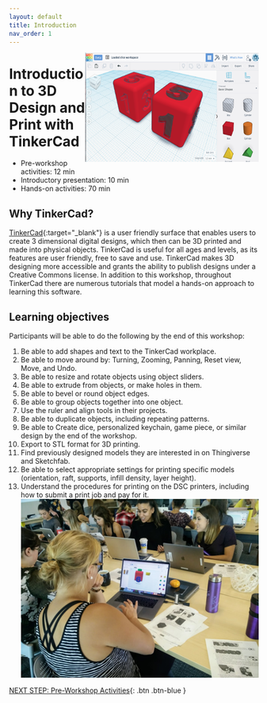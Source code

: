 ```yaml
---
layout: default
title: Introduction 
nav_order: 1
---
```

<img src="images/tinkercad-logo.png" style="float:right;width:350px;height:220px;"> 

# Introduction to 3D Design and Print with TinkerCad

- Pre-workshop activities: 12 min 
- Introductory presentation: 10 min
- Hands-on activities: 70 min

## Why TinkerCad? 

[TinkerCad](http://tinkercad.com){:target="_blank"} is a user friendly surface that enables users to create 3 dimensional digital designs, which then can be 3D printed and made into physical objects. TinkerCad is useful for all ages and levels, as its features are user friendly, free to save and use. TinkerCad makes 3D designing more accessible and grants the ability to publish designs under a Creative Commons license. In addition to this workshop, throughout TinkerCad there are numerous tutorials that model a hands-on approach to learning this software. 

## Learning objectives

Participants will be able to do the following by the end of this workshop:

1. Be able to add shapes and text to the TinkerCad workplace.
2. Be able to move around by: Turning, Zooming, Panning, Reset view, Move, and Undo.
3. Be able to resize and rotate objects using object sliders.
4. Be able to extrude from objects, or make holes in them.
5. Be able to bevel or round object edges.
6. Be able to group objects together into one object.
7. Use the ruler and align tools in their projects.
8. Be able to duplicate objects, including repeating patterns.
9. Be able to Create dice, personalized keychain, game piece, or similar design by the end of the workshop.
10. Export to STL format for 3D printing.
11. Find previously designed models they are interested in on Thingiverse and Sketchfab.
12. Be able to select appropriate settings for printing specific models (orientation, raft, supports, infill density, layer height).
13. Understand the procedures for printing on the DSC printers, including how to submit a print job and pay for it.
![TinkerCad Class Image](images/tinkercad-logo-01.png)

[NEXT STEP: Pre-Workshop Activities](pre-workshop.html){: .btn .btn-blue }
